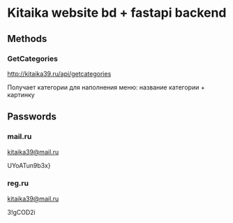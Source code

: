 # Kitaika website bd + fastapi backend
## Methods
### GetCategories
http://kitaika39.ru/api/getcategories

Получает категории для наполнения меню: название категории + картинку



## Passwords
### mail.ru
kitaika39@mail.ru

UYoATun9b3x}
### reg.ru
kitaika39@mail.ru

3!gCOD2i
